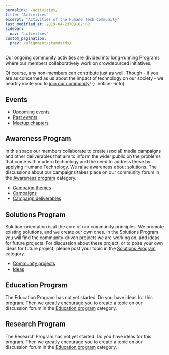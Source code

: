 ```yaml
---
permalink: /activities/
title: "Activities"
excerpt: "Activities of the Humane Tech Community"
last_modified_at: 2019-04-23T09+02:00
sidebar:
  nav: "activities"
custom_pagination:
  prev: /alignment/standards/
---
```


Our ongoing community activities are divided into long-running Programs where our members collaboratively work on crowdsourced initiatives.

Of course, any non-members can contribute just as well. Though - if you are as concerned as us about the impact of technology on our society - we heartily invite you to [join our community](/join/)!
{: .notice--info}

## Events

- [Upcoming events](/activities/upcoming-events/)
- [Past events](/activities/past-events/)
- [Meetup chapters](/activities/meetup-chapters/)

## Awareness Program

In this space our members collaborate to create (social) media campaigns and other deliverables that aim to inform the wider public on the problems that come with modern technology and the need to address these by applying Humane Technology. We raise awareness about solutions. The discussions about our campaigns takes place on our community forum in the [Awareness program](https://community.humanetech.com/c/focus/awareness-program) category.

- [Campaign themes](/awareness-program/campaign-themes/)
- [Campaigns](/awareness-program/campaigns/)
- [Campaign deliverables](/awareness-program/deliverables/)

## Solutions Program

Solution-orientation is at the core of our community principles. We promote existing solutions, and we create our own ones. In the Solutions Program you will find the community-driven projects we are working on, and ideas for future projects. For discussion about these project, or to pose your own ideas for future project, please post your topic in the [Solutions Program](https://community.humanetech.com/c/focus/solutions-program) category.

- [Community projects](/solutions-program/projects/)
- [Ideas](/solutions-program/projects/#ideas)

## Education Program

The Education Program has not yet started. Do you have ideas for this program. Then we greatly encourage you to create a topic on our discussion forum in the [Education program](https://community.humanetech.com/c/focus/education-program) category.


## Research Program

The Research Program has not yet started. Do you have ideas for this program. Then we greatly encourage you to create a topic on our discussion forum in the [Education program](https://community.humanetech.com/c/focus/research-program) category.
